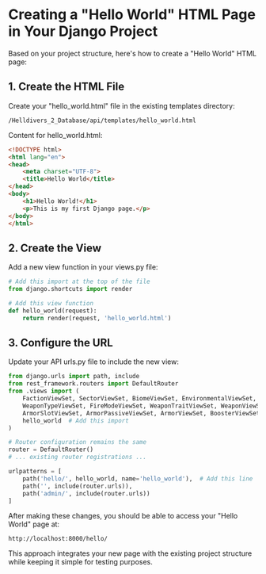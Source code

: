 
# Creating a "Hello World" HTML Page in Your Django Project

Based on your project structure, here's how to create a "Hello World" HTML page:

## 1. Create the HTML File

Create your "hello_world.html" file in the existing templates directory:

```
/Helldivers_2_Database/api/templates/hello_world.html
```

Content for hello_world.html:
```html
<!DOCTYPE html>
<html lang="en">
<head>
    <meta charset="UTF-8">
    <title>Hello World</title>
</head>
<body>
    <h1>Hello World!</h1>
    <p>This is my first Django page.</p>
</body>
</html>
```

## 2. Create the View

Add a new view function in your views.py file:

```python
# Add this import at the top of the file
from django.shortcuts import render

# Add this view function
def hello_world(request):
    return render(request, 'hello_world.html')
```

## 3. Configure the URL

Update your API urls.py file to include the new view:

```python
from django.urls import path, include
from rest_framework.routers import DefaultRouter
from .views import (
    FactionViewSet, SectorViewSet, BiomeViewSet, EnvironmentalViewSet, PlanetViewSet,
    WeaponTypeViewSet, FireModeViewSet, WeaponTraitViewSet, WeaponViewSet,
    ArmorSlotViewSet, ArmorPassiveViewSet, ArmorViewSet, BoosterViewSet, ItemViewSet,
    hello_world  # Add this import
)

# Router configuration remains the same
router = DefaultRouter()
# ... existing router registrations ...

urlpatterns = [
    path('hello/', hello_world, name='hello_world'),  # Add this line
    path('', include(router.urls)),
    path('admin/', include(router.urls))
]
```

After making these changes, you should be able to access your "Hello World" page at:
```
http://localhost:8000/hello/
```

This approach integrates your new page with the existing project structure while keeping it simple for testing purposes.